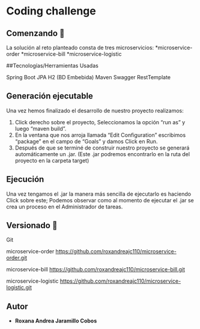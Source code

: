 # Coding challenge

## Comenzando 🚀

La solución al reto planteado consta de tres microservicios: 
*microservice-order
*microservice-bill
*microservice-logistic

##Tecnologías/Herramientas Usadas

Spring Boot
JPA
H2 (BD Embebida)
Maven
Swagger
RestTemplate

## Generación ejecutable

Una vez hemos finalizado el desarrollo de nuestro proyecto realizamos:

1. Click derecho sobre el proyecto, Seleccionamos la opción “run as” y luego “maven build”.
2. En la ventana que nos arroja llamada “Edit Configuration” escribimos “package” en el
campo de “Goals” y damos Click en Run.
3. Después de que se terminé de construir nuestro proyecto se generará automáticamente
un .jar. (Este .jar podremos encontrarlo en la ruta del proyecto en la carpeta target)

## Ejecución

Una vez tengamos el .jar la manera más sencilla de ejecutarlo es haciendo Click sobre este;
Podemos observar como al momento de ejecutar el .jar se crea un proceso en el Administrador
de tareas.

## Versionado 📌

Git

microservice-order
https://github.com/roxandreajc110/microservice-order.git

microservice-bill
https://github.com/roxandreajc110/microservice-bill.git

microservice-logistic
https://github.com/roxandreajc110/microservice-logistic.git

## Autor

* **Roxana Andrea Jaramillo Cobos**
